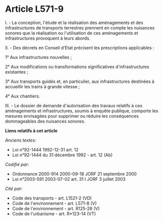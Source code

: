 # Article L571-9

I. - La conception, l'étude et la réalisation des aménagements et des infrastructures de transports terrestres prennent en
compte les nuisances sonores que la réalisation ou l'utilisation de ces aménagements et infrastructures provoquent à leurs
abords.

II. - Des décrets en Conseil d'Etat précisent les prescriptions applicables :

1° Aux infrastructures nouvelles ;

2° Aux modifications ou transformations significatives d'infrastructures existantes ;

3° Aux transports guidés et, en particulier, aux infrastructures destinées à accueillir les trains à grande vitesse ;

4° Aux chantiers.

III. - Le dossier de demande d'autorisation des travaux relatifs à ces aménagements et infrastructures, soumis à enquête
publique, comporte les mesures envisagées pour supprimer ou réduire les conséquences dommageables des nuisances sonores.

**Liens relatifs à cet article**

_Anciens textes_:

  - Loi n°92-1444 1992-12-31 art. 12
  - Loi n°92-1444 du 31 décembre 1992 - art. 12 (Ab)

_Codifié par_:

  - Ordonnance 2000-914 2000-09-18 JORF 21 septembre 2000
  - Loi n°2003-591 2003-07-02 art. 31 I JORF 3 juillet 2003

_Cité par_:

  - Code des transports - art. L1521-2 (VD)
  - Code de l'environnement - art. L571-8 (V)
  - Code de l'environnement - art. R125-28 (V)
  - Code de l'urbanisme - art. R*123-14 (VT)
